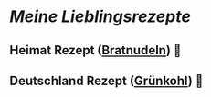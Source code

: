 
# _Meine Lieblingsrezepte_

##  Heimat Rezept ([Bratnudeln](./heimat.md)) :ramen:

##  Deutschland Rezept ([Grünkohl](./deutschland.md)) :stew:
